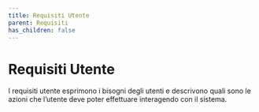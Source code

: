 ```yaml
---
title: Requisiti Utente
parent: Requisiti
has_children: false
---
```


# Requisiti Utente

I requisiti utente esprimono i bisogni degli utenti e descrivono quali sono le azioni che l’utente deve poter effettuare interagendo con il sistema.